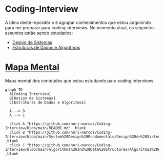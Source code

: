 # Coding-Interview
A ideia deste repositório é agrupar conhecimentos que estou adquirindo para me preparar para coding interviews. No momento atual, os seguintes assuntos estão sendo estudados:
- [Design de Sistemas](System%20Design%20Fundamentals/Design%20de%20Sistemas.md)
- [Estruturas de Dados e Algoritmos](System%20Design%20Fundamentals/Design%20de%20Sistemas.md)

# [Mapa Mental](Mapa%20Mental.md)
Mapa mental dos conteúdos que estou estudando para coding interviews.

```mermaid
graph TD
  A[Coding Interview]
  B[Design de Sistemas]
  C[Estruturas de Dados e Algoritmos]

  A --> B
  A --> C

  click A "https://github.com/nori-marcos/Coding-Interview/blob/main/README.md" _blank
  click B "https://github.com/nori-marcos/Coding-Interview/blob/main/System%20Design%20Fundamentals/Design%20de%20Sistemas.md" _blank
  click C "https://github.com/nori-marcos/Coding-Interview/blob/main/Algorithms%20and%20Data%20Structures/Algoritmos%20e%20Estruturas%20de%20Dados.md" _blank
```